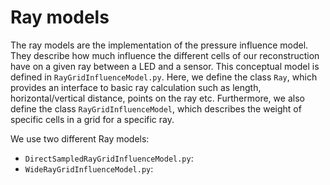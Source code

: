# Ray models
The ray models are the implementation of the pressure influence model. They describe how much influence the different cells of our reconstruction have on a given ray between a LED and a sensor.
This conceptual model is defined in `RayGridInfluenceModel.py`. Here, we define the class `Ray`, which provides an interface to basic ray calculation such as length,
horizontal/vertical distance, points on the ray etc. Furthermore, we also define the class `RayGridInfluenceModel`, which describes the weight of specific cells in a grid for a specific ray.

We use two different Ray models: 

 * `DirectSampledRayGridInfluenceModel.py`:
 * `WideRayGridInfluenceModel.py`: 
